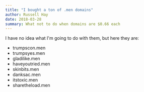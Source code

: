 ```yaml
---
title: "I bought a ton of .men domains"
author: Russell Hay
date: 2018-03-28
summary: What not to do when domains are $0.66 each
---
```


I have no idea what I'm going to do with them, but here they are:

* trumpscon.men
* trumpsyes.men
* gladilike.men
* haveyoutried.men
* skinbits.men
* danksac.men
* itstoxic.men
* sharetheload.men
